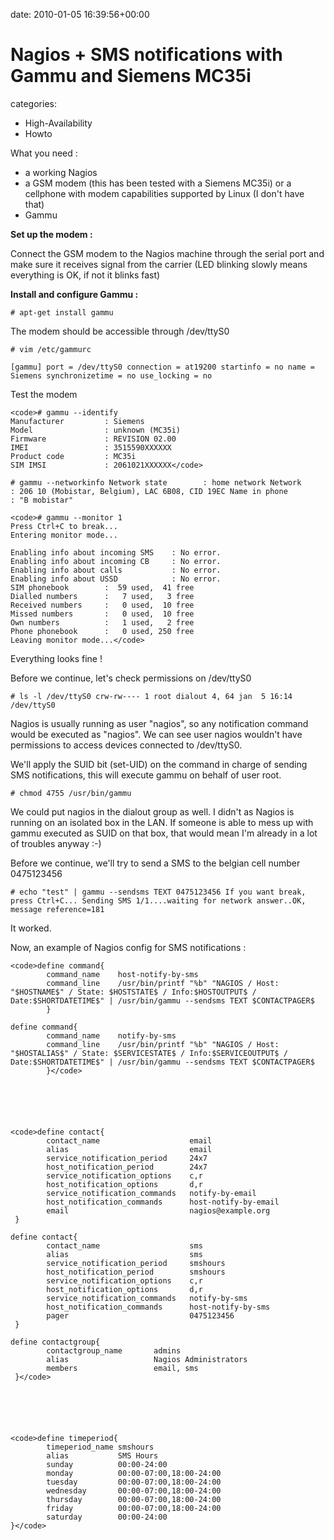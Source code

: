 


date: 2010-01-05 16:39:56+00:00


# Nagios + SMS notifications with Gammu and Siemens MC35i

categories:
- High-Availability
- Howto


What you need :

- a working Nagios
- a GSM modem (this has been tested with a Siemens MC35i) or a cellphone with modem capabilities supported by Linux (I don't have that)
- Gammu


**Set up the modem :**

Connect the GSM modem to the Nagios machine through the serial port and make sure it receives signal from the carrier (LED blinking slowly means everything is OK, if not it blinks fast)


**Install and configure Gammu :**

`# apt-get install gammu`

The modem should be accessible through /dev/ttyS0

`# vim /etc/gammurc`

`[gammu]
port = /dev/ttyS0
connection = at19200
startinfo = no
name = Siemens
synchronizetime = no
use_locking = no`

Test the modem


    
    <code># gammu --identify
    Manufacturer         : Siemens
    Model                : unknown (MC35i)
    Firmware             : REVISION 02.00
    IMEI                 : 3515590XXXXXX
    Product code         : MC35i
    SIM IMSI             : 2061021XXXXXX</code>



`# gammu --networkinfo
Network state        : home network
Network              : 206 10 (Mobistar, Belgium), LAC 6B08, CID 19EC
Name in phone        : "B mobistar"`


    
    <code># gammu --monitor 1
    Press Ctrl+C to break...
    Entering monitor mode...
    
    Enabling info about incoming SMS    : No error.
    Enabling info about incoming CB     : No error.
    Enabling info about calls           : No error.
    Enabling info about USSD            : No error.
    SIM phonebook        :  59 used,  41 free
    Dialled numbers      :   7 used,   3 free
    Received numbers     :   0 used,  10 free
    Missed numbers       :   0 used,  10 free
    Own numbers          :   1 used,   2 free
    Phone phonebook      :   0 used, 250 free
    Leaving monitor mode...</code>



Everything looks fine !

Before we continue, let's check permissions on /dev/ttyS0

`# ls -l /dev/ttyS0
crw-rw---- 1 root dialout 4, 64 jan  5 16:14 /dev/ttyS0`

Nagios is usually running as user "nagios", so any notification command would be executed as "nagios". We can see user nagios wouldn't have permissions to access devices connected to /dev/ttyS0.

We'll apply the SUID bit (set-UID) on the command in charge of sending SMS notifications, this will execute gammu on behalf of user root.

`# chmod 4755 /usr/bin/gammu`

We could put nagios in the dialout group as well. I didn't as Nagios is running on an isolated box in the LAN.
If someone is able to mess up with gammu executed as SUID on that box, that would mean I'm already in a lot of troubles anyway :-)


Before we continue, we'll try to send a SMS to the belgian cell number 0475123456

`# echo "test" | gammu --sendsms TEXT 0475123456
If you want break, press Ctrl+C...
Sending SMS 1/1....waiting for network answer..OK, message reference=181`

It worked.


Now, an example of Nagios config for SMS notifications :


    
    <code>define command{
            command_name    host-notify-by-sms
            command_line    /usr/bin/printf "%b" "NAGIOS / Host: "$HOSTNAME$" / State: $HOSTSTATE$ / Info:$HOSTOUTPUT$ / Date:$SHORTDATETIME$" | /usr/bin/gammu --sendsms TEXT $CONTACTPAGER$
            }
    
    define command{
            command_name    notify-by-sms
            command_line    /usr/bin/printf "%b" "NAGIOS / Host: "$HOSTALIAS$" / State: $SERVICESTATE$ / Info:$SERVICEOUTPUT$ / Date:$SHORTDATETIME$" | /usr/bin/gammu --sendsms TEXT $CONTACTPAGER$
            }</code>





    
    <code>define contact{
            contact_name                    email
            alias                           email
            service_notification_period     24x7
            host_notification_period        24x7
            service_notification_options    c,r
            host_notification_options       d,r
            service_notification_commands   notify-by-email
            host_notification_commands      host-notify-by-email
            email                           nagios@example.org
     }
    
    define contact{
            contact_name                    sms
            alias                           sms
            service_notification_period     smshours
            host_notification_period        smshours
            service_notification_options    c,r
            host_notification_options       d,r
            service_notification_commands   notify-by-sms
            host_notification_commands      host-notify-by-sms
            pager                           0475123456
     }
    
    define contactgroup{
            contactgroup_name       admins
            alias                   Nagios Administrators
            members                 email, sms
     }</code>





    
    <code>define timeperiod{
            timeperiod_name smshours
            alias           SMS Hours
            sunday          00:00-24:00
            monday          00:00-07:00,18:00-24:00
            tuesday         00:00-07:00,18:00-24:00
            wednesday       00:00-07:00,18:00-24:00
            thursday        00:00-07:00,18:00-24:00
            friday          00:00-07:00,18:00-24:00
            saturday        00:00-24:00
    }</code>
